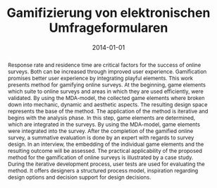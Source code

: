 ---
abstract: Response rate and residence time are critical factors for the success of
  online surveys. Both can be increased through improved user experience. Gamification
  promises better user experience by integrating playful elements. This work presents
  method for gamifying online surveys. At the beginning, game elements which suite
  to online surveys and areas in which they are used efficiently, were validated.
  By using the MDA-model, the collected game elements where broken down into mechanic,
  dynamic and aesthetic aspects. The resulting design space represents the base of
  the method. The application of the method is iterative and begins with the analysis
  phase. In this step, game elements are determined, which are integrated in the surveys.
  By using the MDA-model, game elements were integrated into the survey. After the
  completion of the gamified online survey, a summative evaluation is done by an expert
  with regards to survey design. In an interview, the embedding of the individual
  game elements and the resulting outcome will be assessed. The practical applicability
  of the proposed method for the gamification of online surveys is illustrated by
  a case study. During the iterative development process, user tests are used for
  evaluating the method. It offers designers a structured process model, inspiration
  regarding design options and decision support for design decisions.
authors:
- Birgit Wlaschits
date: '2014-01-01'
featured: false
links:
- name: Publik
  url: https://publik.tuwien.ac.at/showentry.php?ID=236304&lang=1
publication_types:
- '7'
publishDate: '2014-01-01'
title: Gamifizierung von elektronischen Umfrageformularen
url_pdf: ''
---